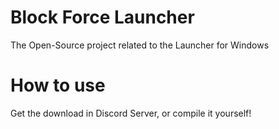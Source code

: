# Block Force Launcher
The Open-Source project related to the Launcher for Windows

# How to use
Get the download in Discord Server, or compile it yourself!
